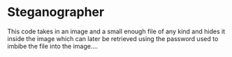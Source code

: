 # Steganographer

This code takes in an image and a small enough file of any kind and hides it inside the image which can later be retrieved using the password used to imbibe the file into the image....
